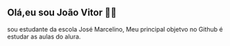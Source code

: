 ## Olá,eu sou João Vitor 👱💙
sou estudante da escola José Marcelino,
Meu principal objetvo no Github é estudar as aulas do alura.
